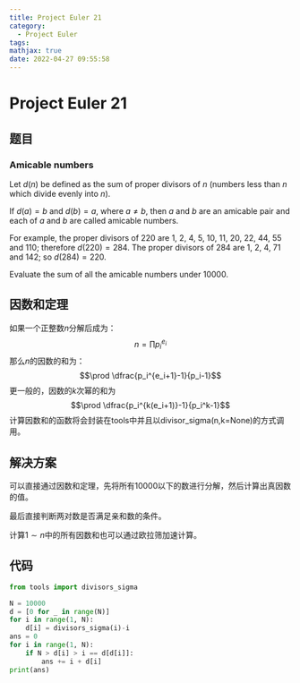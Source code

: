 ```yaml
---
title: Project Euler 21
category:
  - Project Euler
tags:
mathjax: true
date: 2022-04-27 09:55:58
---
```


<escape><!-- more --></escape>

# Project Euler 21

## 题目

### Amicable numbers

Let $d(n)$ be defined as the sum of proper divisors of $n$ (numbers less than $n$ which divide evenly into $n$).

If $d(a) = b$ and $d(b) = a$, where $a \neq b$, then $a$ and $b$ are an amicable pair and each of $a$ and $b$ are called amicable numbers.

For example, the proper divisors of $220$ are $1$, $2$, $4$, $5$, $10$, $11$, $20$, $22$, $44$, $55$ and $110$; therefore $d(220) = 284$. The proper divisors of $284$ are $1$, $2$, $4$, $71$ and $142$; so $d(284) = 220$.

Evaluate the sum of all the amicable numbers under $10000$.

## 因数和定理

如果一个正整数$n$分解后成为：
$$n=\prod p_i^{e_i}$$
那么$n$的因数的和为：
$$\prod \dfrac{p_i^{e_i+1}-1}{p_i-1}$$
更一般的，因数的$k$次幂的和为
$$\prod \dfrac{p_i^{k(e_i+1)}-1}{p_i^k-1}$$
计算因数和的函数将会封装在tools中并且以divisor_sigma(n,k=None)的方式调用。

## 解决方案

可以直接通过因数和定理，先将所有$10000$以下的数进行分解，然后计算出真因数的值。

最后直接判断两对数是否满足亲和数的条件。

计算$1\sim n$中的所有因数和也可以通过欧拉筛加速计算。

## 代码

```py
from tools import divisors_sigma

N = 10000
d = [0 for _ in range(N)]
for i in range(1, N):
    d[i] = divisors_sigma(i)-i
ans = 0
for i in range(1, N):
    if N > d[i] > i == d[d[i]]:
        ans += i + d[i]
print(ans)
```
